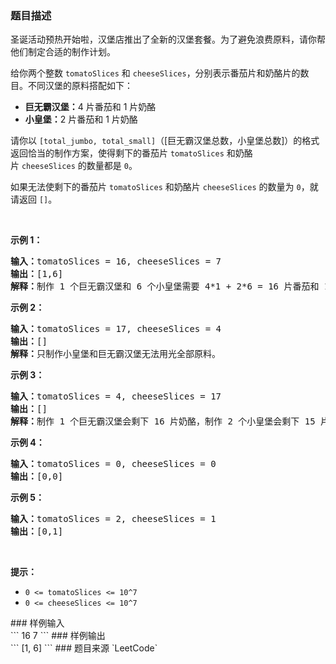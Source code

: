 ### 题目描述
<p>圣诞活动预热开始啦，汉堡店推出了全新的汉堡套餐。为了避免浪费原料，请你帮他们制定合适的制作计划。</p>

<p>给你两个整数&nbsp;<code>tomatoSlices</code>&nbsp;和&nbsp;<code>cheeseSlices</code>，分别表示番茄片和奶酪片的数目。不同汉堡的原料搭配如下：</p>

<ul>
	<li><strong>巨无霸汉堡：</strong>4 片番茄和 1 片奶酪</li>
	<li><strong>小皇堡：</strong>2 片番茄和&nbsp;1 片奶酪</li>
</ul>

<p>请你以&nbsp;<code>[total_jumbo, total_small]</code>（[巨无霸汉堡总数，小皇堡总数]）的格式返回恰当的制作方案，使得剩下的番茄片&nbsp;<code>tomatoSlices</code>&nbsp;和奶酪片&nbsp;<code>cheeseSlices</code>&nbsp;的数量都是&nbsp;<code>0</code>。</p>

<p>如果无法使剩下的番茄片&nbsp;<code>tomatoSlices</code>&nbsp;和奶酪片&nbsp;<code>cheeseSlices</code>&nbsp;的数量为&nbsp;<code>0</code>，就请返回&nbsp;<code>[]</code>。</p>

<p>&nbsp;</p>

<p><strong>示例 1：</strong></p>

<pre><strong>输入：</strong>tomatoSlices = 16, cheeseSlices = 7
<strong>输出：</strong>[1,6]
<strong>解释：</strong>制作 1 个巨无霸汉堡和 6 个小皇堡需要 4*1 + 2*6 = 16 片番茄和 1 + 6 = 7 片奶酪。不会剩下原料。
</pre>

<p><strong>示例 2：</strong></p>

<pre><strong>输入：</strong>tomatoSlices = 17, cheeseSlices = 4
<strong>输出：</strong>[]
<strong>解释：</strong>只制作小皇堡和巨无霸汉堡无法用光全部原料。
</pre>

<p><strong>示例 3：</strong></p>

<pre><strong>输入：</strong>tomatoSlices = 4, cheeseSlices = 17
<strong>输出：</strong>[]
<strong>解释：</strong>制作 1 个巨无霸汉堡会剩下 16 片奶酪，制作 2 个小皇堡会剩下 15 片奶酪。
</pre>

<p><strong>示例 4：</strong></p>

<pre><strong>输入：</strong>tomatoSlices = 0, cheeseSlices = 0
<strong>输出：</strong>[0,0]
</pre>

<p><strong>示例 5：</strong></p>

<pre><strong>输入：</strong>tomatoSlices = 2, cheeseSlices = 1
<strong>输出：</strong>[0,1]
</pre>

<p>&nbsp;</p>

<p><strong>提示：</strong></p>

<ul>
	<li><code>0 &lt;= tomatoSlices &lt;= 10^7</code></li>
	<li><code>0 &lt;= cheeseSlices &lt;= 10^7</code></li>
</ul>
### 样例输入<br>
```
16
7
```
### 样例输出<br>
```
[1, 6]
```
### 题目来源  
`LeetCode`
